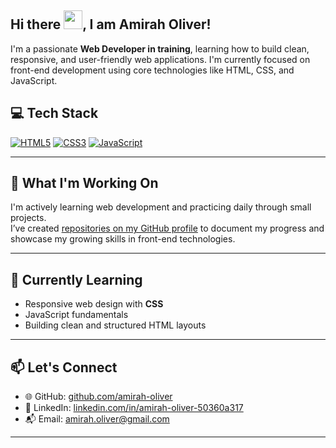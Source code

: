 ## Hi there <img src="https://raw.githubusercontent.com/MartinHeinz/MartinHeinz/master/wave.gif" width="30px">, I am Amirah Oliver!

I'm a passionate **Web Developer in training**, learning how to build clean, responsive, and user-friendly web applications. I'm currently focused on front-end development using core technologies like HTML, CSS, and JavaScript.

## 💻 Tech Stack

[![HTML5](https://img.shields.io/badge/HTML5-E34F26?style=flat&logo=html5&logoColor=white)](https://developer.mozilla.org/en-US/docs/Web/HTML)
[![CSS3](https://img.shields.io/badge/CSS3-1572B6?style=flat&logo=css3&logoColor=white)](https://developer.mozilla.org/en-US/docs/Web/CSS)
[![JavaScript](https://img.shields.io/badge/JavaScript-F7DF1E?style=flat&logo=javascript&logoColor=black)](https://developer.mozilla.org/en-US/docs/Web/JavaScript)

---

## 🚀 What I'm Working On

I'm actively learning web development and practicing daily through small projects.  
I’ve created [repositories on my GitHub profile](https://github.com/amirah-oliver) to document my progress and showcase my growing skills in front-end technologies. 

---

## 🌱 Currently Learning

- Responsive web design with **CSS**
- JavaScript fundamentals
- Building clean and structured HTML layouts

---

## 📫 Let's Connect

- 🌐 GitHub: [github.com/amirah-oliver](https://github.com/amirah-oliver)
- 💼 LinkedIn: [linkedin.com/in/amirah-oliver-50360a317](https://www.linkedin.com/in/amirah-oliver-50360a317)
- 📬 Email: [amirah.oliver@gmail.com](mailto:amirah.oliver@gmail.com)

---



<!--
**amirah-oliver/Amirah-Oliver** is a ✨ _special_ ✨ repository because its `README.md` (this file) appears on your GitHub profile.

Here are some ideas to get you started:

- 🔭 I’m currently working on ...
- 🌱 I’m currently learning ...
- 👯 I’m looking to collaborate on ...
- 🤔 I’m looking for help with ...
- 💬 Ask me about ...
- 📫 How to reach me: ...
- 😄 Pronouns: ...
- ⚡ Fun fact: ...
-->
